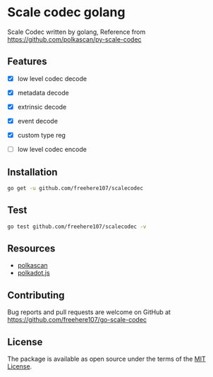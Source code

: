 # Scale codec golang

Scale Codec written by golang, Reference from https://github.com/polkascan/py-scale-codec

## Features

- [x] low level codec decode
- [x] metadata decode
- [x] extrinsic decode
- [x] event decode
- [x] custom type reg
- [ ] low level codec encode


## Installation 

```bash
go get -u github.com/freehere107/scalecodec
```


## Test

```bash
go test github.com/freehere107/scalecodec -v
```


## Resources

- [polkascan](https://github.com/polkascan)
- [polkadot.js](http://polkadot.js.org/)


## Contributing

Bug reports and pull requests are welcome on GitHub at https://github.com/freehere107/go-scale-codec

## License

The package is available as open source under the terms of the [MIT License](https://opensource.org/licenses/MIT).